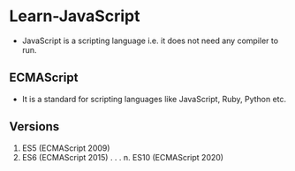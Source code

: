 # Learn-JavaScript
- JavaScript is a scripting language i.e. it does not need any compiler to run.


## ECMAScript 
- It is a standard for scripting languages like JavaScript, Ruby, Python etc.


## Versions
1. ES5 (ECMAScript 2009)
2. ES6 (ECMAScript 2015)
.
.
.
n. ES10 (ECMAScript 2020)
